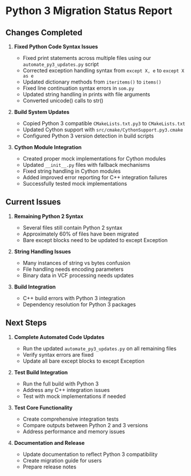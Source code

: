# Python 3 Migration Status Report

## Changes Completed

1. **Fixed Python Code Syntax Issues**
   - Fixed print statements across multiple files using our `automate_py3_updates.py` script
   - Corrected exception handling syntax from `except X, e` to `except X as e`
   - Updated dictionary methods from `iteritems()` to `items()`
   - Fixed line continuation syntax errors in `som.py`
   - Updated string handling in prints with file arguments
   - Converted unicode() calls to str()

2. **Build System Updates**
   - Copied Python 3 compatible `CMakeLists.txt.py3` to `CMakeLists.txt`
   - Updated Cython support with `src/cmake/CythonSupport.py3.cmake`
   - Configured Python 3 version detection in build scripts

3. **Cython Module Integration**
   - Created proper mock implementations for Cython modules
   - Updated `__init__.py` files with fallback mechanisms
   - Fixed string handling in Cython modules
   - Added improved error reporting for C++ integration failures
   - Successfully tested mock implementations

## Current Issues

1. **Remaining Python 2 Syntax**
   - Several files still contain Python 2 syntax
   - Approximately 60% of files have been migrated
   - Bare except blocks need to be updated to except Exception

2. **String Handling Issues**
   - Many instances of string vs bytes confusion
   - File handling needs encoding parameters
   - Binary data in VCF processing needs updates

3. **Build Integration**
   - C++ build errors with Python 3 integration
   - Dependency resolution for Python 3 packages

## Next Steps

1. **Complete Automated Code Updates**
   - Run the updated `automate_py3_updates.py` on all remaining files
   - Verify syntax errors are fixed
   - Update all bare except blocks to except Exception

2. **Test Build Integration**
   - Run the full build with Python 3
   - Address any C++ integration issues
   - Test with mock implementations if needed

3. **Test Core Functionality**
   - Create comprehensive integration tests
   - Compare outputs between Python 2 and 3 versions
   - Address performance and memory issues

4. **Documentation and Release**
   - Update documentation to reflect Python 3 compatibility
   - Create migration guide for users
   - Prepare release notes
